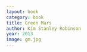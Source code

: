```yaml
---
layout: book
category: book
title: Green Mars
author: Kim Stanley Robinson
year: 2013
image: gm.jpg
---
```

